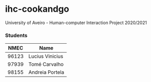 # ihc-cookandgo
University of Aveiro - Human-computer Interaction Project 2020/2021

### Students
| NMEC  | Name            |
|-------|-----------------|
| 96123 | Lucius Vinicius |
| 97939 | Tomé Carvalho   |
| 98155 | Andreia Portela |
